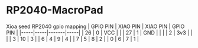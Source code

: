 # RP2040-MacroPad

Xioa seed RP2040 gpio mapping
| GPIO PIN | XIAO PIN | XIAO PIN | GPIO PIN |
|-----|-----|-------|-----|
| 26  | 0   | VCC   |     |
| 27  | 1   | GND   |     |
|     | 2   | 3v3   |     |
|     | 3   | 10    | 3   |
| 6   | 4   | 9     | 4   |
| 7   | 5   | 8     | 2   |
| 0   | 6   | 7     | 1   |
